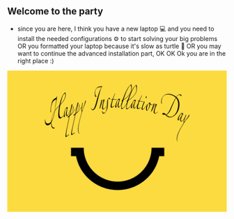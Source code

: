 ## Welcome to the party
- since you are here, I think you have a new laptop 💻 and you need to install the needed configurations ⚙️ to start solving your big problems <br>
OR you formatted your laptop because it's slow as turtle 🐢 OR you may want to continue the advanced installation part, OK OK Ok you are in the right place :)


<p align="center"> <kbd><a href="https://developer.android.com/studio#downloads"> <img " src="Computer Setup Guide/images/happy-installation-day.png" alt="IntelliJ"></a></kbd> </p>
